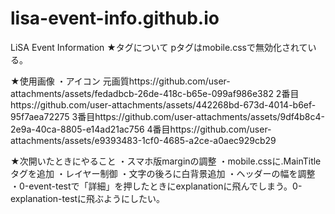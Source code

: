 # lisa-event-info.github.io
LiSA Event Information
★タグについて
pタグはmobile.cssで無効化されている。



★使用画像
・アイコン
元画質https://github.com/user-attachments/assets/fedadbcb-26de-418c-b65e-099af986e382
2番目https://github.com/user-attachments/assets/442268bd-673d-4014-b6ef-95f7aea72275
3番目https://github.com/user-attachments/assets/9df4b8c4-2e9a-40ca-8805-e14ad21ac756
4番目https://github.com/user-attachments/assets/e9393483-1cf0-4685-a2ce-a0aec929cb29



★次開いたときにやること
・スマホ版marginの調整
・mobile.cssに.MainTitleタグを追加
・レイヤー制御
・文字の後ろに白背景追加
・ヘッダーの幅を調整
・0-event-testで「詳細」を押したときにexplanationに飛んでしまう。0-explanation-testに飛ぶようにしたい。